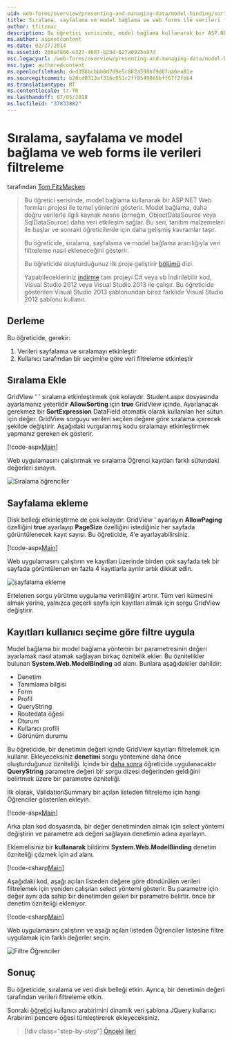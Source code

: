 ```yaml
---
uid: web-forms/overview/presenting-and-managing-data/model-binding/sorting-paging-and-filtering-data
title: Sıralama, sayfalama ve model bağlama ve web forms ile verileri filtreleme | Microsoft Docs
author: tfitzmac
description: Bu öğretici serisinde, model bağlama kullanarak bir ASP.NET Web formları projesi ile temel yönlerini gösterir. Model bağlama veri etkileşimi daha fazla düz - sağlar...
ms.author: aspnetcontent
ms.date: 02/27/2014
ms.assetid: 266e7866-e327-4687-b29d-627a0925e87d
msc.legacyurl: /web-forms/overview/presenting-and-managing-data/model-binding/sorting-paging-and-filtering-data
msc.type: authoredcontent
ms.openlocfilehash: ded398bcbbb8d7d9e5c882a598bf9d6faa6ea81e
ms.sourcegitcommit: b28cd0313af316c051c2ff8549865bff67f2fbb4
ms.translationtype: MT
ms.contentlocale: tr-TR
ms.lasthandoff: 07/05/2018
ms.locfileid: "37833882"
---
```

<a name="sorting-paging-and-filtering-data-with-model-binding-and-web-forms"></a>Sıralama, sayfalama ve model bağlama ve web forms ile verileri filtreleme
====================
tarafından [Tom FitzMacken](https://github.com/tfitzmac)

> Bu öğretici serisinde, model bağlama kullanarak bir ASP.NET Web formları projesi ile temel yönlerini gösterir. Model bağlama, daha doğru verilerle ilgili kaynak nesne (örneğin, ObjectDataSource veya SqlDataSource) daha veri etkileşim sağlar. Bu seri, tanıtım malzemeleri ile başlar ve sonraki öğreticilerde için daha gelişmiş kavramlar taşır.
> 
> Bu öğreticide, sıralama, sayfalama ve model bağlama aracılığıyla veri filtreleme nasıl ekleneceğini gösterir.
> 
> Bu öğreticide oluşturduğunuz ilk proje geliştirir [bölümü](retrieving-data.md) dizi.
> 
> Yapabilecekleriniz [indirme](https://go.microsoft.com/fwlink/?LinkId=286116) tam projeyi C# veya vb İndirilebilir kod, Visual Studio 2012 veya Visual Studio 2013 ile çalışır. Bu öğreticide gösterilen Visual Studio 2013 şablonundan biraz farklıdır Visual Studio 2012 şablonu kullanır.


## <a name="what-youll-build"></a>Derleme

Bu öğreticide, gerekir:

1. Verileri sayfalama ve sıralamayı etkinleştir
2. Kullanıcı tarafından bir seçimine göre veri filtreleme etkinleştir

## <a name="add-sorting"></a>Sıralama Ekle

GridView ' ' sıralama etkinleştirmek çok kolaydır. Student.aspx dosyasında ayarlamanız yeterlidir **AllowSorting** için **true** GridView içinde. Ayarlanacak gerekmez bir **SortExpression** DataField otomatik olarak kullanılan her sütun için değer. GridView sorguyu verileri seçilen değere göre sıralama içerecek şekilde değiştirir. Aşağıdaki vurgulanmış kodu sıralamayı etkinleştirmek yapmanız gereken ek gösterir.

[!code-aspx[Main](sorting-paging-and-filtering-data/samples/sample1.aspx?highlight=5)]

Web uygulamasını çalıştırmak ve sıralama Öğrenci kayıtları farklı sütundaki değerleri sınayın.

![Sıralama öğrenciler](sorting-paging-and-filtering-data/_static/image2.png)

## <a name="add-paging"></a>Sayfalama ekleme

Disk belleği etkinleştirme de çok kolaydır. GridView ' ayarlayın **AllowPaging** özelliğini **true** ayarlayıp **PageSize** özelliğini istediğiniz her sayfada görüntülenecek kayıt sayısı. Bu öğreticide, 4'e ayarlayabilirsiniz.

[!code-aspx[Main](sorting-paging-and-filtering-data/samples/sample2.aspx?highlight=5)]

Web uygulamasını çalıştırın ve kayıtları üzerinde birden çok sayfada tek bir sayfada görüntülenen en fazla 4 kayıtlarla ayrılır artık dikkat edin.

![sayfalama ekleme](sorting-paging-and-filtering-data/_static/image4.png)

Ertelenen sorgu yürütme uygulama verimliliğini artırır. Tüm veri kümesini almak yerine, yalnızca geçerli sayfa için kayıtları almak için sorgu GridView değiştirir.

## <a name="filter-records-by-user-selection"></a>Kayıtları kullanıcı seçime göre filtre uygula

Model bağlama bir model bağlama yöntemin bir parametresinin değeri ayarlamak nasıl atamak sağlayan birkaç öznitelik ekler. Bu öznitelikler bulunan **System.Web.ModelBinding** ad alanı. Bunlara aşağıdakiler dahildir:

- Denetim
- Tanımlama bilgisi
- Form
- Profil
- QueryString
- Routedata öğesi
- Oturum
- Kullanıcı profili
- Görünüm durumu

Bu öğreticide, bir denetimin değeri içinde GridView kayıtları filtrelemek için kullanır. Ekleyeceksiniz **denetimi** sorgu yöntemine daha önce oluşturduğunuz özniteliği. İçinde bir [daha sonra](using-query-string-values-to-retrieve-data.md) öğreticide uygulanacaktır **QueryString** parametre değeri bir sorgu dizesi değerinden geldiğini belirtmek üzere bir parametre özniteliği.

İlk olarak, ValidationSummary bir açılan listeden filtreleme için hangi Öğrenciler gösterilen ekleyin.

[!code-aspx[Main](sorting-paging-and-filtering-data/samples/sample3.aspx?highlight=3-11)]

Arka plan kod dosyasında, bir değer denetiminden almak için select yöntemi değiştirin ve parametre adı değeri sağlayan denetimin adına ayarlayın.

Eklemelisiniz bir **kullanarak** bildirimi **System.Web.ModelBinding** denetim özniteliği çözmek için ad alanı.

[!code-csharp[Main](sorting-paging-and-filtering-data/samples/sample4.cs)]

Aşağıdaki kod, aşağı açılan listeden değere göre döndürülen verileri filtrelemek için yeniden çalışılan select yöntemi gösterir. Bu parametre için değer aynı ada sahip bir denetimden gelen bir parametre belirtir. önce bir denetim özniteliği ekleniyor.

[!code-csharp[Main](sorting-paging-and-filtering-data/samples/sample5.cs)]

Web uygulamasını çalıştırın ve aşağı açılan listeden Öğrenciler listesine filtre uygulamak için farklı değerler seçin.

![Filtre Öğrenciler](sorting-paging-and-filtering-data/_static/image6.png)

## <a name="conclusion"></a>Sonuç

Bu öğreticide, sıralama ve veri disk belleği etkin. Ayrıca, bir denetimin değeri tarafından verileri filtreleme etkin.

Sonraki [öğretici](integrating-jquery-ui.md) kullanıcı arabirimini dinamik veri şablona JQuery kullanıcı Arabirimi pencere öğesi tümleştirerek ekleyeceksiniz.

> [!div class="step-by-step"]
> [Önceki](updating-deleting-and-creating-data.md)
> [İleri](integrating-jquery-ui.md)
